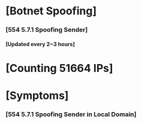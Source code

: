# [Botnet Spoofing]
### [554 5.7.1 Spoofing Sender]
#### [Updated every 2~3 hours]

# [Counting 51664 IPs]

# [Symptoms] 
###   [554 5.7.1 Spoofing Sender in Local Domain]

